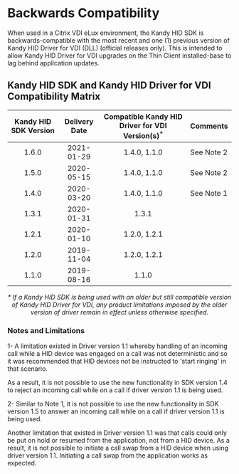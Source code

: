 # Backwards Compatibility

When used in a Citrix VDI eLux environment, the Kandy HID SDK is backwards-compatible with the most recent and one (1) previous version of Kandy HID Driver for VDI (DLL) (official releases only). This is intended to allow Kandy HID Driver for VDI upgrades on the Thin Client installed-base to lag behind application updates.

## Kandy HID SDK and Kandy HID Driver for VDI Compatibility Matrix

| Kandy HID SDK Version | Delivery Date | Compatible Kandy HID Driver for VDI Version(s)<sup>*</sup>    | Comments      |
| :-------------------: | :-----------: | :-----------------------------------------------------------: | ------------- |
| 1.6.0                 | 2021-01-29    | 1.4.0, 1.1.0                                                  | See Note 2    |
| 1.5.0                 | 2020-05-15    | 1.4.0, 1.1.0                                                  | See Note 2    |
| 1.4.0                 | 2020-03-20    | 1.4.0, 1.1.0                                                  | See Note 1    |
| 1.3.1                 | 2020-01-31    | 1.3.1                                                         |               |
| 1.2.1                 | 2020-01-10    | 1.2.0, 1.2.1                                                  |               |
| 1.2.0                 | 2019-11-04    | 1.2.0, 1.2.1                                                  |               |
| 1.1.0                 | 2019-08-16    | 1.1.0                                                         |               |

<p style="text-align: center"><i>* If a Kandy HID SDK is being used with an older but still compatible version of Kandy HID Driver for VDI, any product limitations imposed by the older version of driver remain in effect unless otherwise specified.</i></p>

### Notes and Limitations

1- A limitation existed in Driver version 1.1 whereby handling of an incoming call while a HID device was engaged on a call was not deterministic and so it was recommended that HID devices not be instructed to 'start ringing' in that scenario.

As a result, it is not possible to use the new functionality in SDK version 1.4 to reject an incoming call while on a call if driver version 1.1 is being used.

2- Similar to Note 1, it is not possible to use the new functionality in SDK version 1.5 to answer an incoming call while on a call if driver version 1.1 is being used.

Another limitation that existed in Driver version 1.1 was that calls could only be put on hold or resumed from the application, not from a HID device. As a result, it is not possible to initiate a call swap from a HID device when using driver version 1.1. Initiating a call swap from the application works as expected.
